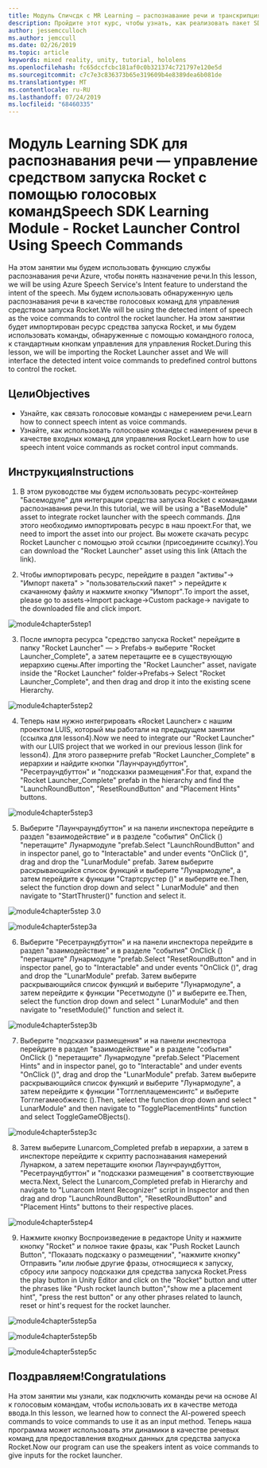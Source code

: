 ```yaml
---
title: Модуль Спичсдк с MR Learning — распознавание речи и транскрипция
description: Пройдите этот курс, чтобы узнать, как реализовать пакет SDK для службы распознавания речи Azure в приложении смешанной реальности.
author: jessemcculloch
ms.author: jemccull
ms.date: 02/26/2019
ms.topic: article
keywords: mixed reality, unity, tutorial, hololens
ms.openlocfilehash: fc65dccfcbc181af0c0b321374c721797e120e5d
ms.sourcegitcommit: c7c7e3c836373b65e319609b4e8389dea6b081de
ms.translationtype: MT
ms.contentlocale: ru-RU
ms.lasthandoff: 07/24/2019
ms.locfileid: "68460335"
---
```

# <a name="speech-sdk-learning-module---rocket-launcher-control-using-speech-commands"></a><span data-ttu-id="87b60-104">Модуль Learning SDK для распознавания речи — управление средством запуска Rocket с помощью голосовых команд</span><span class="sxs-lookup"><span data-stu-id="87b60-104">Speech SDK Learning Module - Rocket Launcher Control Using Speech Commands</span></span>

<span data-ttu-id="87b60-105">На этом занятии мы будем использовать функцию службы распознавания речи Azure, чтобы понять назначение речи.</span><span class="sxs-lookup"><span data-stu-id="87b60-105">In this lesson, we will be using Azure Speech Service's Intent feature to understand the intent of the speech.</span></span> <span data-ttu-id="87b60-106">Мы будем использовать обнаруженную цель распознавания речи в качестве голосовых команд для управления средством запуска Rocket.</span><span class="sxs-lookup"><span data-stu-id="87b60-106">We will be using the detected intent of speech as the voice commands to control the rocket launcher.</span></span> <span data-ttu-id="87b60-107">На этом занятии будет импортирован ресурс средства запуска Rocket, и мы будем использовать команды, обнаруженные с помощью командного голоса, к стандартным кнопкам управления для управления Rocket.</span><span class="sxs-lookup"><span data-stu-id="87b60-107">During this lesson, we will be importing the Rocket Launcher asset and We will interface the detected intent voice commands to predefined control buttons to control the rocket.</span></span> 

## <a name="objectives"></a><span data-ttu-id="87b60-108">Цели</span><span class="sxs-lookup"><span data-stu-id="87b60-108">Objectives</span></span>

- <span data-ttu-id="87b60-109">Узнайте, как связать голосовые команды с намерением речи.</span><span class="sxs-lookup"><span data-stu-id="87b60-109">Learn how to connect speech intent as voice commands.</span></span>
- <span data-ttu-id="87b60-110">Узнайте, как использовать голосовые команды с намерением речи в качестве входных команд для управления Rocket.</span><span class="sxs-lookup"><span data-stu-id="87b60-110">Learn how to use speech intent voice commands as rocket control input commands.</span></span>

## <a name="instructions"></a><span data-ttu-id="87b60-111">Инструкция</span><span class="sxs-lookup"><span data-stu-id="87b60-111">Instructions</span></span>
1. <span data-ttu-id="87b60-112">В этом руководстве мы будем использовать ресурс-контейнер "Басемодуле" для интеграции средства запуска Rocket с командами распознавания речи.</span><span class="sxs-lookup"><span data-stu-id="87b60-112">In this tutorial, we will be using a "BaseModule" asset to integrate rocket launcher with the speech commands.</span></span> <span data-ttu-id="87b60-113">Для этого необходимо импортировать ресурс в наш проект.</span><span class="sxs-lookup"><span data-stu-id="87b60-113">For that, we need to import the asset into our project.</span></span> <span data-ttu-id="87b60-114">Вы можете скачать ресурс Rocket Launcher с помощью этой ссылки (присоедините ссылку).</span><span class="sxs-lookup"><span data-stu-id="87b60-114">You can download the "Rocket Launcher" asset using this link (Attach the link).</span></span> 

2. <span data-ttu-id="87b60-115">Чтобы импортировать ресурс, перейдите в раздел "активы"-> "Импорт пакета" > "пользовательский пакет" > перейдите к скачанному файлу и нажмите кнопку "Импорт".</span><span class="sxs-lookup"><span data-stu-id="87b60-115">To import the asset, please go to assets->Import package->Custom package-> navigate to the downloaded file and click import.</span></span>

![module4chapter5step1](images/module4chapter5step1.PNG)

3. <span data-ttu-id="87b60-117">После импорта ресурса "средство запуска Rocket" перейдите в папку "Rocket Launcher" — > Prefabs-> выберите "Rocket Launcher_Complete", а затем перетащите ее в существующую иерархию сцены.</span><span class="sxs-lookup"><span data-stu-id="87b60-117">After importing the "Rocket Launcher" asset, navigate inside the "Rocket Launcher" folder->Prefabs-> Select "Rocket Launcher_Complete", and then drag and drop it into the existing scene Hierarchy.</span></span>

![module4chapter5step2](images/module4chapter5step2.PNG)

4. <span data-ttu-id="87b60-119">Теперь нам нужно интегрировать «Rocket Launcher» с нашим проектом LUIS, который мы работали на предыдущем занятии (ссылка для lesson4).</span><span class="sxs-lookup"><span data-stu-id="87b60-119">Now we need to integrate our "Rocket Launcher" with our LUIS project that we worked in our previous lesson (link for lesson4).</span></span> <span data-ttu-id="87b60-120">Для этого разверните prefab "Rocket Launcher_Complete" в иерархии и найдите кнопки "Лаунчраундбуттон", "Ресетраундбуттон" и "подсказки размещения".</span><span class="sxs-lookup"><span data-stu-id="87b60-120">For that, expand the "Rocket Launcher_Complete" prefab in the hierarchy and find the "LaunchRoundButton", "ResetRoundButton" and "Placement Hints" buttons.</span></span>

![module4chapter5step3](images/module4chapter5step3.PNG)

5. <span data-ttu-id="87b60-122">Выберите "Лаунчраундбуттон" и на панели инспектора перейдите в раздел "взаимодействие" и в разделе "события" OnClick () "перетащите" Лунармодуле "prefab.</span><span class="sxs-lookup"><span data-stu-id="87b60-122">Select "LaunchRoundButton" and in inspector panel, go to "Interactable" and under events "OnClick ()", drag and drop the "LunarModule" prefab.</span></span> <span data-ttu-id="87b60-123">Затем выберите раскрывающийся список функций и выберите "Лунармодуле", а затем перейдите к функции "Стартсрустер ()" и выберите ее.</span><span class="sxs-lookup"><span data-stu-id="87b60-123">Then, select the function drop down and select " LunarModule" and then navigate to "StartThruster()" function and select it.</span></span>

![module4chapter5step 3.0](images/module4chapter5step3.0.PNG)

![module4chapter5step3a](images/module4chapter5step3a.PNG)

6. <span data-ttu-id="87b60-126">Выберите "Ресетраундбуттон" и на панели инспектора перейдите в раздел "взаимодействие" и в разделе "события" OnClick () "перетащите" Лунармодуле "prefab.</span><span class="sxs-lookup"><span data-stu-id="87b60-126">Select "ResetRoundButton" and in inspector panel, go to "Interactable" and under events "OnClick ()", drag and drop the "LunarModule" prefab.</span></span> <span data-ttu-id="87b60-127">Затем выберите раскрывающийся список функций и выберите "Лунармодуле", а затем перейдите к функции "Ресетмодуле ()" и выберите ее.</span><span class="sxs-lookup"><span data-stu-id="87b60-127">Then, select the function drop down and select " LunarModule" and then navigate to "resetModule()" function and select it.</span></span>

![module4chapter5step3b](images/module4chapter5step3b.PNG)

7. <span data-ttu-id="87b60-129">Выберите "подсказки размещения" и на панели инспектора перейдите в раздел "взаимодействие" и в разделе "события" OnClick () "перетащите" Лунармодуле "prefab.</span><span class="sxs-lookup"><span data-stu-id="87b60-129">Select "Placement Hints" and in inspector panel, go to "Interactable" and under events "OnClick ()", drag and drop the "LunarModule" prefab.</span></span> <span data-ttu-id="87b60-130">Затем выберите раскрывающийся список функций и выберите "Лунармодуле", а затем перейдите к функции "Тогглеплацеменсинтс" и выберите Тогглегамеобжектс ().</span><span class="sxs-lookup"><span data-stu-id="87b60-130">Then, select the function drop down and select " LunarModule" and then navigate to "TogglePlacementHints" function and select ToggleGameOBjects().</span></span>

![module4chapter5step3c](images/module4chapter5step3c.PNG)

8.  <span data-ttu-id="87b60-132">Затем выберите Lunarcom_Completed prefab в иерархии, а затем в инспекторе перейдите к скрипту распознавания намерений Лунарком, а затем перетащите кнопки Лаунчраундбуттон, "Ресетраундбуттон" и "подсказки размещения" в соответствующие места.</span><span class="sxs-lookup"><span data-stu-id="87b60-132">Next, Select the Lunarcom_Completed prefab in Hierarchy and navigate to "Lunarcom Intent Recognizer" script in Inspector and then drag and drop  "LaunchRoundButton", "ResetRoundButton" and "Placement Hints" buttons to their respective places.</span></span>

![module4chapter5step4](images/module4chapter5step4.PNG)

9. <span data-ttu-id="87b60-134">Нажмите кнопку Воспроизведение в редакторе Unity и нажмите кнопку "Rocket" и полное такие фразы, как "Push Rocket Launch Button", "Показать подсказку о размещении", "нажмите кнопку" Отправить "или любые другие фразы, относящиеся к запуску, сбросу или запросу подсказки для средства запуска Rocket.</span><span class="sxs-lookup"><span data-stu-id="87b60-134">Press the play button in Unity Editor and click on the "Rocket" button and utter the phrases like "Push rocket launch button","show me a placement hint", "press the rest button" or any other phrases related to launch, reset or hint's request for the rocket launcher.</span></span>

![module4chapter5step5a](images/module4chapter5step5a.PNG)

![module4chapter5step5b](images/module4chapter5step5b.PNG)

![module4chapter5step5c](images/module4chapter5step5c.PNG)

## <a name="congratulations"></a><span data-ttu-id="87b60-138">Поздравляем!</span><span class="sxs-lookup"><span data-stu-id="87b60-138">Congratulations</span></span>

<span data-ttu-id="87b60-139">На этом занятии мы узнали, как подключить команды речи на основе AI к голосовым командам, чтобы использовать их в качестве метода ввода.</span><span class="sxs-lookup"><span data-stu-id="87b60-139">In this lesson, we learned how to connect the AI-powered speech commands to voice commands to use it as an input method.</span></span> <span data-ttu-id="87b60-140">Теперь наша программа может использовать эти динамики в качестве речевых команд для предоставления входных данных для средства запуска Rocket.</span><span class="sxs-lookup"><span data-stu-id="87b60-140">Now our program can use the speakers intent as voice commands to give inputs for the rocket launcher.</span></span>

